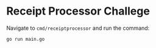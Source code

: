 # Receipt Processor Challege


Navigate to `cmd/receiptprocessor` and run the command:

```shell
go run main.go
```